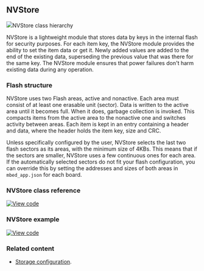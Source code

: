 ## NVStore

<span class="images">![](https://os-doc-builder.test.mbed.com/docs/development/mbed-os-api-doxy/class_n_v_store.png)<span>NVStore class hierarchy</span></span>

NVStore is a lightweight module that stores data by keys in the internal flash for security purposes. For each item key, the NVStore module provides the ability to set the item data or get it. Newly added values are added to the end of the existing data, superseding the previous value that was there for the same key. The NVStore module ensures that power failures don't harm existing data during any operation.

### Flash structure

NVStore uses two Flash areas, active and nonactive. Each area must consist of at least one erasable unit (sector). Data is written to the active area until it becomes full. When it does, garbage collection is invoked. This compacts items from the active area to the nonactive one and switches activity between areas. Each item is kept in an entry containing a header and data, where the header holds the item key, size and CRC.

Unless specifically configured by the user, NVStore selects the last two flash sectors as its areas, with the minimum size of 4KBs. This means that if the sectors are smaller, NVStore uses a few continuous ones for each area. If the automatically selected sectors do not fit your flash configuration, you can override this by setting the addresses and sizes of both areas in `mbed_app.json` for each board.

### NVStore class reference

[![View code](https://www.mbed.com/embed/?type=library)](http://os-doc-builder.test.mbed.com/docs/development/mbed-os-api-doxy/class_n_v_store.html)

### NVStore example

[![View code](https://www.mbed.com/embed/?url=https://os.mbed.com/teams/mbed-os-examples/code/mbed-os-example-nvstore/)](https://os.mbed.com/teams/mbed-os-examples/code/mbed-os-example-nvstore/file/f1883c5841cb/main.cpp)

### Related content

- [Storage configuration](/docs/development/reference/configuration-storage.html).
